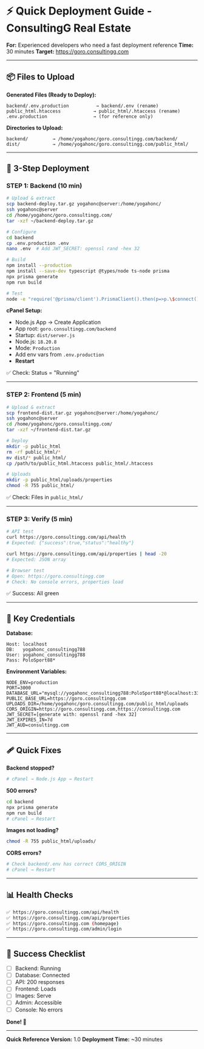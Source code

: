 # ⚡ Quick Deployment Guide - ConsultingG Real Estate

**For:** Experienced developers who need a fast deployment reference
**Time:** 30 minutes
**Target:** https://goro.consultingg.com

---

## 📦 Files to Upload

**Generated Files (Ready to Deploy):**
```
backend/.env.production          → backend/.env (rename)
public_html.htaccess            → public_html/.htaccess (rename)
.env.production                 → (for reference only)
```

**Directories to Upload:**
```
backend/         → /home/yogahonc/goro.consultingg.com/backend/
dist/            → /home/yogahonc/goro.consultingg.com/public_html/
```

---

## 🚀 3-Step Deployment

### STEP 1: Backend (10 min)

```bash
# Upload & extract
scp backend-deploy.tar.gz yogahonc@server:/home/yogahonc/
ssh yogahonc@server
cd /home/yogahonc/goro.consultingg.com/
tar -xzf ~/backend-deploy.tar.gz

# Configure
cd backend
cp .env.production .env
nano .env  # Add JWT_SECRET: openssl rand -hex 32

# Build
npm install --production
npm install --save-dev typescript @types/node ts-node prisma
npx prisma generate
npm run build

# Test
node -e "require('@prisma/client').PrismaClient().then(p=>p.\$connect()).then(()=>console.log('OK'))"
```

**cPanel Setup:**
- Node.js App → Create Application
- App root: `goro.consultingg.com/backend`
- Startup: `dist/server.js`
- Node.js: `18.20.8`
- Mode: `Production`
- Add env vars from `.env.production`
- **Restart**

✅ Check: Status = "Running"

---

### STEP 2: Frontend (5 min)

```bash
# Upload & extract
scp frontend-dist.tar.gz yogahonc@server:/home/yogahonc/
ssh yogahonc@server
cd /home/yogahonc/goro.consultingg.com/
tar -xzf ~/frontend-dist.tar.gz

# Deploy
mkdir -p public_html
rm -rf public_html/*
mv dist/* public_html/
cp /path/to/public_html.htaccess public_html/.htaccess

# Uploads
mkdir -p public_html/uploads/properties
chmod -R 755 public_html/
```

✅ Check: Files in `public_html/`

---

### STEP 3: Verify (5 min)

```bash
# API test
curl https://goro.consultingg.com/api/health
# Expected: {"success":true,"status":"healthy"}

curl https://goro.consultingg.com/api/properties | head -20
# Expected: JSON array

# Browser test
# Open: https://goro.consultingg.com
# Check: No console errors, properties load
```

✅ Success: All green

---

## 🔑 Key Credentials

**Database:**
```
Host: localhost
DB:   yogahonc_consultingg788
User: yogahonc_consultingg788
Pass: PoloSport88*
```

**Environment Variables:**
```env
NODE_ENV=production
PORT=3000
DATABASE_URL="mysql://yogahonc_consultingg788:PoloSport88*@localhost:3306/yogahonc_consultingg788"
PUBLIC_BASE_URL=https://goro.consultingg.com
UPLOADS_DIR=/home/yogahonc/goro.consultingg.com/public_html/uploads
CORS_ORIGIN=https://goro.consultingg.com,https://consultingg.com
JWT_SECRET=[generate with: openssl rand -hex 32]
JWT_EXPIRES_IN=7d
JWT_AUD=consultingg.com
```

---

## 🩹 Quick Fixes

**Backend stopped?**
```bash
# cPanel → Node.js App → Restart
```

**500 errors?**
```bash
cd backend
npx prisma generate
npm run build
# cPanel → Restart
```

**Images not loading?**
```bash
chmod -R 755 public_html/uploads/
```

**CORS errors?**
```bash
# Check backend/.env has correct CORS_ORIGIN
# cPanel → Restart
```

---

## 📊 Health Checks

```bash
✅ https://goro.consultingg.com/api/health
✅ https://goro.consultingg.com/api/properties
✅ https://goro.consultingg.com (homepage)
✅ https://goro.consultingg.com/admin/login
```

---

## 🎯 Success Checklist

- [ ] Backend: Running
- [ ] Database: Connected
- [ ] API: 200 responses
- [ ] Frontend: Loads
- [ ] Images: Serve
- [ ] Admin: Accessible
- [ ] Console: No errors

**Done! 🎉**

---

**Quick Reference Version:** 1.0
**Deployment Time:** ~30 minutes
